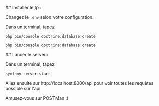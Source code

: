 ## Installer le tp : 

Changez le `.env` selon votre configuration.

Dans un terminal, tapez 

```
php bin/console doctrine:database:create
```

```
php bin/console doctrine:database:create
```

## Lancer le serveur 

Dans un terminal, tapez 

```
symfony server:start
```

Allez ensuite sur http://localhost:8000/api pour voir toutes les requètes possible sur l'api

Amusez-vous sur POSTMan :)

